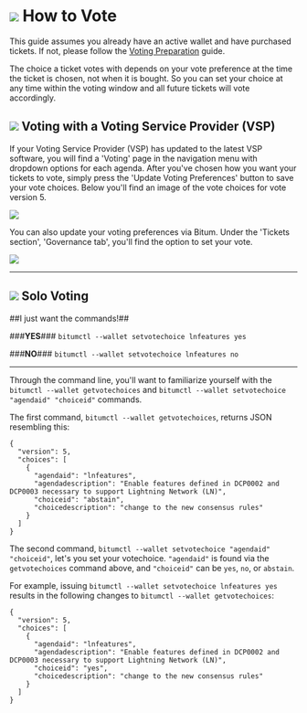 # <img class="bitum-icon" src="/img/bitum-icons/TicketVoted.svg" /> **How to Vote**

This guide assumes you already have an active wallet and have purchased tickets. If not, please follow the [Voting Preparation](overview.md#voting-preparation) guide.

The choice a ticket votes with depends on your vote preference at the time the ticket is chosen, not when it is bought. So you can set your choice at any time within the voting window and all future tickets will vote accordingly.

## <img class="bitum-icon" src="/img/bitum-icons/Servers.svg" /> **Voting with a Voting Service Provider (VSP)**

If your Voting Service Provider (VSP) has updated to the latest VSP software, you will find a 'Voting' page in the navigation menu with dropdown options for each agenda. After you've chosen how you want your tickets to vote, simply press the 'Update Voting Preferences' button to save your vote choices. Below you'll find an image of the vote choices for vote version 5.

<img src="/img/voting_preferences.png">

You can also update your voting preferences via Bitum. Under the 'Tickets section', 'Governance tab', you'll find the option to set your vote.

<img src="/img/bitum/voting.png">


---------------------------

## <img class="bitum-icon" src="/img/bitum-icons/Solo.svg" /> **Solo Voting**

##I just want the commands!##

###**YES**###
`bitumctl --wallet setvotechoice lnfeatures yes`

###**NO**###
`bitumctl --wallet setvotechoice lnfeatures no`

----------------

Through the command line, you'll want to familiarize yourself with the `bitumctl --wallet getvotechoices` and `bitumctl --wallet setvotechoice "agendaid" "choiceid"` commands.

The first command, `bitumctl --wallet getvotechoices`, returns JSON resembling this:

```
{
  "version": 5,
  "choices": [
    {
      "agendaid": "lnfeatures",
      "agendadescription": "Enable features defined in DCP0002 and DCP0003 necessary to support Lightning Network (LN)",
      "choiceid": "abstain",
      "choicedescription": "change to the new consensus rules"
    }
  ]
}
```

The second command, `bitumctl --wallet setvotechoice "agendaid" "choiceid"`, let's you set your votechoice. `"agendaid"` is found via the `getvotechoices` command above, and `"choiceid"` can be `yes`, `no`, or `abstain`.

For example, issuing `bitumctl --wallet setvotechoice lnfeatures yes` results in the following changes to `bitumctl --wallet getvotechoices`:

```
{
  "version": 5,
  "choices": [
    {
      "agendaid": "lnfeatures",
      "agendadescription": "Enable features defined in DCP0002 and DCP0003 necessary to support Lightning Network (LN)",
      "choiceid": "yes",
      "choicedescription": "change to the new consensus rules"
    }
  ]
}
```
